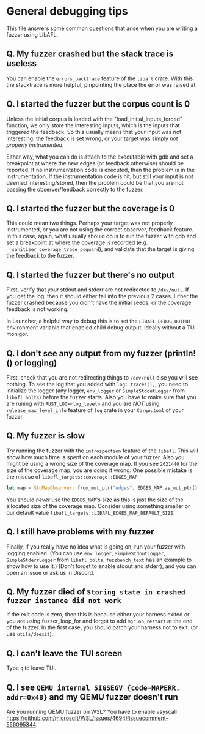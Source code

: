 # General debugging tips

This file answers some common questions that arise when you are writing a fuzzer using LibAFL.

## Q. My fuzzer crashed but the stack trace is useless

You can enable the `errors_backtrace` feature of the `libafl` crate. With this the stacktrace is more helpful, pinpointing the place the error was raised at.

## Q. I started the fuzzer but the corpus count is 0

Unless the initial corpus is loaded with the "load_initial_inputs_forced" function, we only store the interesting inputs, which is the inputs that triggered the feedback. So this usually means that your input was not interesting, the feedback is set wrong, or your target was simply *not properly instrumented*.

Either way, what you can do is attach to the executable with gdb and set a breakpoint at where the new edges (or feedback otherwise) should be reported. If no instrumentation code is executed, then the problem is in the instrumentation. If the instrumentation code is hit, but still your input is not deemed interesting/stored, then the problem could be that you are not passing the observer/feedback correctly to the fuzzer.

## Q. I started the fuzzer but the coverage is 0

This could mean two things. Perhaps your target was not properly instrumented, or you are not using the correct observer, feedback feature.
In this case, again, what usually should do is to run the fuzzer with gdb and set a breakpoint at where the coverage is recorded (e.g. `__sanitizer_coverage_trace_pcguard`), and validate that the target is giving the feedback to the fuzzer.

## Q. I started the fuzzer but there's no output

First, verify that your stdout and stderr are not redirected to `/dev/null`. If you get the log, then it should either fall into the previous 2 cases. Either the fuzzer crashed because you didn't have the initial seeds, or the coverage feedback is not working.

In Launcher, a helpful way to debug this is to set the `LIBAFL_DEBUG_OUTPUT` environment variable that enabled child debug output. Ideally without a TUI monigor.

## Q. I don't see any output from my fuzzer (println!() or logging)

First, check that you are not redirecting things to `/dev/null` else you will see nothing.
To see the log that you added with `log::trace!();`, you need to initialize the logger (any logger, `env_logger` or `SimpleStdoutLogger` from `libafl_bolts`) before the fuzzer starts.
Also you have to make sure that you are runing with `RUST_LOG=<log_level>` and you are *NOT* using `release_max_level_info` feature of `log` crate in your `Cargo.toml` of your fuzzer

## Q. My fuzzer is slow

Try running the fuzzer with the `introspection` feature of the `libafl`. This will show how much time is spent on each module of your fuzzer. Also you might be using a wrong size of the coverage map. If you see `2621440` for the size of the coverage map, you are doing it wrong. One possible mistake is the misuse of `libafl_targets::coverage::EDGES_MAP`

```rust
let map = StdMapObserver::from_mut_ptr("edges", EDGES_MAP.as_mut_ptr(), EDGES_MAP.len());
```

You should *never* use the `EDGES_MAP`'s size as this is just the size of the allocated size of the coverage map. Consider using something smaller or our default value `libafl_targets::LIBAFL_EDGES_MAP_DEFAULT_SIZE`.

## Q. I still have problems with my fuzzer

Finally, if you really have no idea what is going on, run your fuzzer with logging enabled. (You can use `env_logger`, `SimpleStdoutLogger`, `SimpleStderrLogger` from `libafl_bolts`. `fuzzbench_text` has an example to show how to use it.) (Don't forget to enable stdout and stderr), and you can open an issue or ask us in Discord.

## Q. My fuzzer died of `Storing state in crashed fuzzer instance did not work`

If the exit code is zero, then this is because either your harness exited or you are using fuzzer_loop_for and forgot to add `mgr.on_restart` at the end of the fuzzer. In the first case, you should patch your harness not to exit. (or use `utils/deexit`).

## Q. I can't leave the TUI screen

Type `q` to leave TUI.

## Q. I see `QEMU internal SIGSEGV {code=MAPERR, addr=0x48}` and my QEMU fuzzer doesn't run

Are you running QEMU fuzzer on WSL? You have to enable vsyscall <https://github.com/microsoft/WSL/issues/4694#issuecomment-556095344>.
